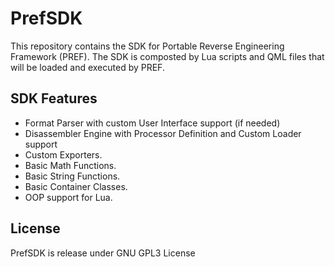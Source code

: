 PrefSDK
====

This repository contains the SDK for Portable Reverse Engineering Framework (PREF).
The SDK is composted by Lua scripts and QML files that will be loaded and executed by PREF.

SDK Features
-----
- Format Parser with custom User Interface support (if needed)
- Disassembler Engine with Processor Definition and Custom Loader support
- Custom Exporters.
- Basic Math Functions.
- Basic String Functions.
- Basic Container Classes.
- OOP support for Lua.

License
-----
PrefSDK is release under GNU GPL3 License